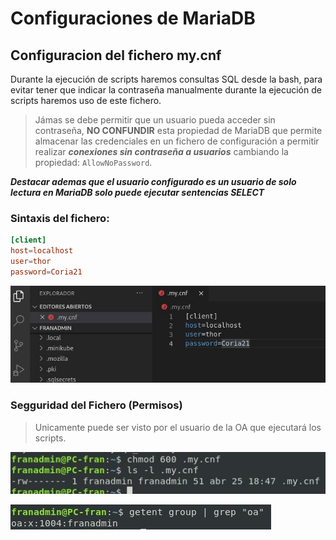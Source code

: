 # Configuraciones de MariaDB

## Configuracion del fichero my.cnf

Durante la ejecución de scripts haremos consultas SQL desde la bash, para evitar tener que indicar la contraseña manualmente durante la ejecución de scripts haremos uso de este fichero.

> Jámas se debe permitir que un usuario pueda acceder sin contraseña, **NO CONFUNDIR** esta propiedad de MariaDB que permite almacenar las credenciales en un fichero de configuración a permitir realizar ***conexiones sin contraseña a usuarios*** cambiando la propiedad: `AllowNoPassword`.

***Destacar ademas que el usuario configurado es un usuario de solo lectura en MariaDB solo puede ejecutar sentencias SELECT***

### Sintaxis del fichero:

```conf
[client] 
host=localhost
user=thor
password=Coria21
```
![sintaxis](./imagenes/usuarioSinContra.jpg)

### Segguridad del Fichero (Permisos)

> Unicamente puede ser visto por el usuario de la OA que ejecutará los scripts.

![sintaxis](./imagenes/Permisos.jpg)

![sintaxis](./imagenes/UsuarioOA.jpg)

